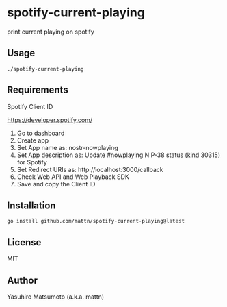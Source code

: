# spotify-current-playing

print current playing on spotify

## Usage

```
./spotify-current-playing
```

## Requirements

Spotify Client ID

https://developer.spotify.com/

1. Go to dashboard
2. Create app
3. Set App name as: nostr-nowplaying
4. Set App description as: Update #nowplaying NIP-38 status (kind 30315) for Spotify
5. Set Redirect URIs as: http://localhost:3000/callback
6. Check Web API and Web Playback SDK
7. Save and copy the Client ID

## Installation

```
go install github.com/mattn/spotify-current-playing@latest
```

## License

MIT

## Author

Yasuhiro Matsumoto (a.k.a. mattn)
